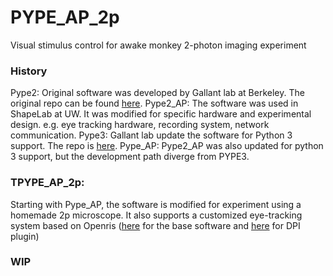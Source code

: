 # PYPE_AP_2p
Visual stimulus control for awake monkey 2-photon imaging experiment

### History
Pype2: Original software was developed by Gallant lab at Berkeley. The original repo can be found [here](https://github.com/mazerj/pype2). 
Pype2_AP: The software was used in ShapeLab at UW. It was modified for specific hardware and experimental design. e.g. eye tracking hardware, recording system, network communication. 
Pype3: Gallant lab update the software for Python 3 support. The repo is [here](https://github.com/mazerj/pype3). 
Pype_AP: Pype2_AP was also updated for python 3 support, but the development path diverge from PYPE3. 

### TPYPE_AP_2p: 
Starting with Pype_AP, the software is modified for experiment using a homemade 2p microscope. 
It also supports a customized eye-tracking system based on Openris ([here](https://github.com/ocular-motor-lab/OpenIris) for the base software and [here](https://github.com/ryan-ressmeyer/OpenIrisDPI) for DPI plugin)

### WIP
